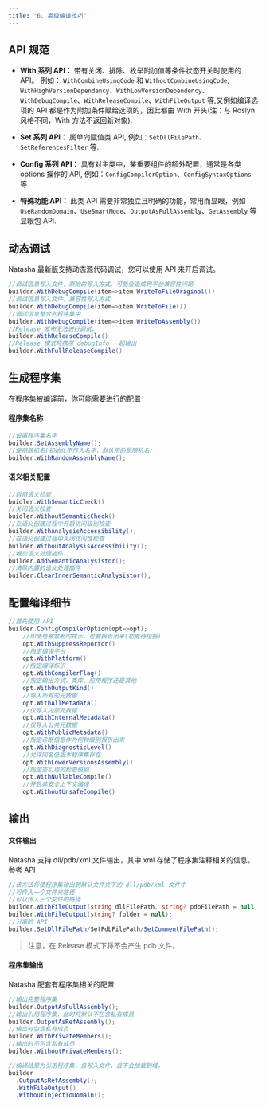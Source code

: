```yaml
---
title: "6. 高级编译技巧"
---
```

## API 规范

- **With 系列 API：** 带有关闭、排除、枚举附加值等条件状态开关时使用的 API。 例如： `WithCombineUsingCode` 和 `WithoutCombineUsingCode`, `WithHighVersionDependency`、`WithLowVersionDependency`、`WithDebugCompile`、`WithReleaseCompile`、`WithFileOutput` 等,又例如编译选项的 API 都是作为附加条件赋给选项的，因此都由 With 开头(注：与 Roslyn 风格不同，With 方法不返回新对象).

- **Set 系列 API：** 属单向赋值类 API, 例如：`SetDllFilePath`、`SetReferencesFilter` 等.

- **Config 系列 API：** 具有对主类中，某重要组件的额外配置，通常是各类 options 操作的 API, 例如：`ConfigCompilerOption`、`ConfigSyntaxOptions` 等.

- **特殊功能 API：** 此类 API 需要非常独立且明确的功能，常用而显眼，例如 `UseRandomDomain`、`UseSmartMode`、`OutputAsFullAssembly`、`GetAssembly` 等显眼包 API. 

## 动态调试

Natasha 最新版支持动态源代码调试，您可以使用 API 来开启调试。

```cs
//调试信息写入文件，原始的写入方式，可能会造成跨平台兼容性问题
builder.WithDebugCompile(item=>item.WriteToFileOriginal())
//调试信息写入文件，兼容性写入方式
builder.WithDebugCompile(item=>item.WriteToFile())
//调试信息整合到程序集中
builder.WithDebugCompile(item=>item.WriteToAssembly())
//Release 发布无法进行调试，
builder.WithReleaseCompile()
//Release 模式将携带 debugInfo 一起输出
builder.WithFullReleaseCompile()
```

## 生成程序集

在程序集被编译前，你可能需要进行的配置

#### 程序集名称

```cs
//设置程序集名字
builder.SetAssemblyName();
//使用随机名(初始化不传入名字，默认用的是随机名)
builder.WithRandomAssenblyName();
```

#### 语义相关配置
```cs
//启用语义检查
buidler.WithSemanticCheck()
//关闭语义检查
buidler.WithoutSemanticCheck()
//在语义创建过程中开启访问级别检查
builder.WithAnalysisAccessibility();
//在语义创建过程中关闭访问性检查
builder.WithoutAnalysisAccessibility();
//增加语义处理插件
builder.AddSemanticAnalysistor();
//清除内置的语义处理插件
builder.ClearInnerSemanticAnalysistor();
```

## 配置编译细节

```cs
//首先使用 API 
builder.ConfigCompilerOption(opt=>opt);
    //即使是被禁断的提示，也要报告出来(功能待挖掘)
    opt.WithSuppressReportor()
    //指定编译平台
    opt.WithPlatform()
    //指定编译标识
    opt.WithCompilerFlag()
    //指定输出方式，类库、应用程序还是其他
    opt.WithOutputKind()
    //导入所有的元数据
    opt.WithAllMetadata()
    //仅导入内部元数据
    opt.WithInternalMetadata()
    //仅导入公共元数据
    opt.WithPublicMetadata()
    //指定诊断信息作为何种级别报告出来
    opt.WithDiagnosticLevel()
    //允许同名低版本程序集存在
    opt.WithLowerVersionsAssembly()
    //指定空引用的检查级别
    opt.WithNullableCompile()
    //开启非安全上下文编译
    opt.WithoutUnsafeCompile()
```

## 输出

#### 文件输出

Natasha 支持 dll/pdb/xml 文件输出，其中 xml 存储了程序集注释相关的信息。参考 API

```cs
//该方法将使程序集输出到默认文件夹下的 dll/pdb/xml 文件中
//可传入一个文件夹路径
//可以传入三个文件的路径
builder.WithFileOutput(string dllFilePath, string? pdbFilePath = null, string? commentFilePath = null)
builder.WithFileOutput(string? folder = null);
//分离的 API
builder.SetDllFilePath/SetPdbFilePath/SetCommentFilePath();
```

> 注意，在 Release 模式下将不会产生 pdb 文件。


#### 程序集输出

Natasha 配套有程序集相关的配置

```cs
//输出完整程序集
builder.OutputAsFullAssembly();
//输出引用程序集，此时将默认不包含私有成员
builder.OutputAsRefAssembly();
//输出时包含私有成员
builder.WithPrivateMembers();
//输出时不包含私有成员
builder.WithoutPrivateMembers();

//编译结果为引用程序集，且写入文件，且不会加载到域。
builder
  .OutputAsRefAssembly();
  .WithFileOutput()
  .WithoutInjectToDomain();
```